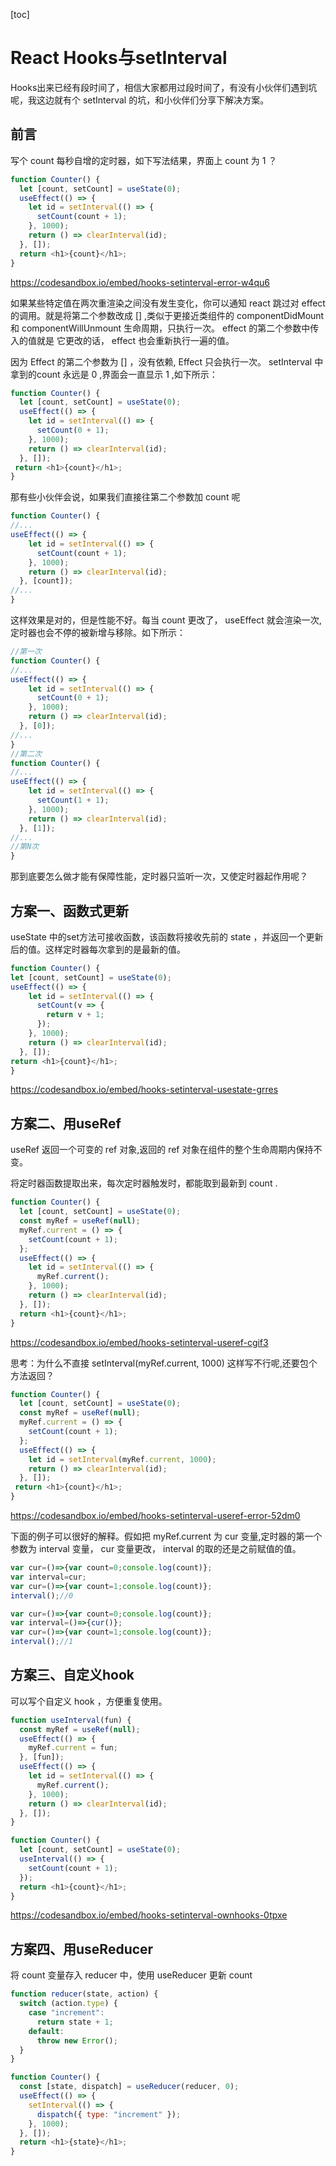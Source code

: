 [toc]
# React Hooks与setInterval

Hooks出来已经有段时间了，相信大家都用过段时间了，有没有小伙伴们遇到坑呢，我这边就有个 setInterval 的坑，和小伙伴们分享下解决方案。


## 前言

写个 count 每秒自增的定时器，如下写法结果，界面上 count 为 1 ？

```javascript
function Counter() {
  let [count, setCount] = useState(0);
  useEffect(() => {
    let id = setInterval(() => {
      setCount(count + 1);
    }, 1000);
    return () => clearInterval(id);
  }, []);
  return <h1>{count}</h1>;
}
```

https://codesandbox.io/embed/hooks-setinterval-error-w4qu6

如果某些特定值在两次重渲染之间没有发生变化，你可以通知 react 跳过对 effect 的调用。就是将第二个参数改成 [] ,类似于更接近类组件的 componentDidMount 和 componentWillUnmount 生命周期，只执行一次。 effect 的第二个参数中传入的值就是 它更改的话， effect 也会重新执行一遍的值。

因为 Effect 的第二个参数为 [] ，没有依赖, Effect 只会执行一次。 setInterval 中拿到的count 永远是 0 ,界面会一直显示 1 ,如下所示：

```javascript
function Counter() {
  let [count, setCount] = useState(0);
  useEffect(() => {
    let id = setInterval(() => {
      setCount(0 + 1);
    }, 1000);
    return () => clearInterval(id);
  }, []);
 return <h1>{count}</h1>;
}
```

那有些小伙伴会说，如果我们直接往第二个参数加 count 呢

```javascript
function Counter() {
//... 
useEffect(() => {
    let id = setInterval(() => {
      setCount(count + 1);
    }, 1000);
    return () => clearInterval(id);
  }, [count]);
//...
}
```

这样效果是对的，但是性能不好。每当 count 更改了， useEffect 就会渲染一次,定时器也会不停的被新增与移除。如下所示：

```javascript
//第一次
function Counter() {
//... 
useEffect(() => {
    let id = setInterval(() => {
      setCount(0 + 1);
    }, 1000);
    return () => clearInterval(id);
  }, [0]);
//...
}
//第二次
function Counter() {
//... 
useEffect(() => {
    let id = setInterval(() => {
      setCount(1 + 1);
    }, 1000);
    return () => clearInterval(id);
  }, [1]);
//...
//第N次
}
```

那到底要怎么做才能有保障性能，定时器只监听一次，又使定时器起作用呢？

## 方案一、函数式更新

useState 中的set方法可接收函数，该函数将接收先前的 state ，并返回一个更新后的值。这样定时器每次拿到的是最新的值。

```javascript
function Counter() {
let [count, setCount] = useState(0);
useEffect(() => {
    let id = setInterval(() => {
      setCount(v => {
        return v + 1;
      });
    }, 1000);
    return () => clearInterval(id);
  }, []);
return <h1>{count}</h1>;
}
```

https://codesandbox.io/embed/hooks-setinterval-usestate-grres

 

## 方案二、用useRef

useRef 返回一个可变的 ref 对象,返回的 ref 对象在组件的整个生命周期内保持不变。

将定时器函数提取出来，每次定时器触发时，都能取到最新到 count .

```javascript
function Counter() {
  let [count, setCount] = useState(0);
  const myRef = useRef(null);
  myRef.current = () => {
    setCount(count + 1);
  };
  useEffect(() => {
    let id = setInterval(() => {
      myRef.current();
    }, 1000);
    return () => clearInterval(id);
  }, []);
  return <h1>{count}</h1>;
}
```

https://codesandbox.io/embed/hooks-setinterval-useref-cgif3

思考：为什么不直接 setInterval(myRef.current, 1000) 这样写不行呢,还要包个方法返回？

```javascript
function Counter() {
  let [count, setCount] = useState(0);
  const myRef = useRef(null);
  myRef.current = () => {
    setCount(count + 1);
  };
  useEffect(() => {
    let id = setInterval(myRef.current, 1000);
    return () => clearInterval(id);
  }, []);
 return <h1>{count}</h1>;
}
```

https://codesandbox.io/embed/hooks-setinterval-useref-error-52dm0

下面的例子可以很好的解释。假如把 myRef.current 为 cur 变量,定时器的第一个参数为 interval 变量， cur 变量更改， interval 的取的还是之前赋值的值。

```javascript
var cur=()=>{var count=0;console.log(count)};
var interval=cur;
var cur=()=>{var count=1;console.log(count)};
interval();//0

var cur=()=>{var count=0;console.log(count)};
var interval=()=>{cur()};
var cur=()=>{var count=1;console.log(count)};
interval();//1
```


## 方案三、自定义hook

可以写个自定义 hook ，方便重复使用。

```javascript
function useInterval(fun) {
  const myRef = useRef(null);
  useEffect(() => {
    myRef.current = fun;
  }, [fun]);
  useEffect(() => {
    let id = setInterval(() => {
      myRef.current();
    }, 1000);
    return () => clearInterval(id);
  }, []);
}

function Counter() {
  let [count, setCount] = useState(0);
  useInterval(() => {
    setCount(count + 1);
  });
  return <h1>{count}</h1>;
}
```

https://codesandbox.io/embed/hooks-setinterval-ownhooks-0tpxe


## 方案四、用useReducer

将 count 变量存入 reducer 中，使用 useReducer 更新 count

```javascript
function reducer(state, action) {
  switch (action.type) {
    case "increment":
      return state + 1;
    default:
      throw new Error();
  }
}

function Counter() {
  const [state, dispatch] = useReducer(reducer, 0);
  useEffect(() => {
    setInterval(() => {
      dispatch({ type: "increment" });
    }, 1000);
  }, []);
  return <h1>{state}</h1>;
}
```
